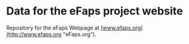 Data for the eFaps project website
========================================
Repository for the eFaps Webpage at [www.efaps.org](http://www.efaps.org "eFaps.org"). 
